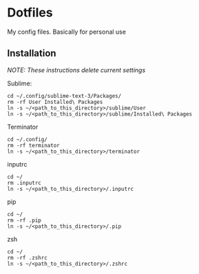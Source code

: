 Dotfiles
=====

My config files. Basically for personal use

Installation
----

*NOTE: These instructions delete current settings*


Sublime:

    cd ~/.config/sublime-text-3/Packages/
    rm -rf User Installed\ Packages
    ln -s ~/<path_to_this_directory>/sublime/User
    ln -s ~/<path_to_this_directory>/sublime/Installed\ Packages

Terminator

    cd ~/.config/
    rm -rf terminator
    ln -s ~/<path_to_this_directory>/terminator

inputrc

    cd ~/
    rm .inputrc
    ln -s ~/<path_to_this_directory>/.inputrc

pip

    cd ~/
    rm -rf .pip
    ln -s ~/<path_to_this_directory>/.pip

zsh

    cd ~/
    rm -rf .zshrc
    ln -s ~/<path_to_this_directory>/.zshrc